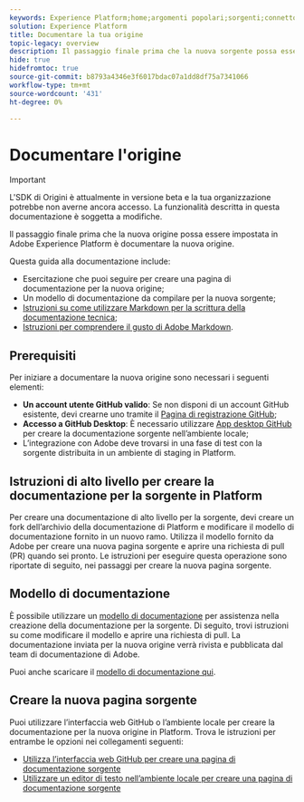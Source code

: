 ```yaml
---
keywords: Experience Platform;home;argomenti popolari;sorgenti;connettori;connettori sorgente;origini sdk;sdk;SDK
solution: Experience Platform
title: Documentare la tua origine
topic-legacy: overview
description: Il passaggio finale prima che la nuova sorgente possa essere resa attiva in Adobe Experience Platform è quello di documentare la nuova sorgente.
hide: true
hidefromtoc: true
source-git-commit: b8793a4346e3f6017bdac07a1dd8df75a7341066
workflow-type: tm+mt
source-wordcount: '431'
ht-degree: 0%

---
```


# Documentare l&#39;origine

>[!IMPORTANT]
>
>L&#39;SDK di Origini è attualmente in versione beta e la tua organizzazione potrebbe non averne ancora accesso. La funzionalità descritta in questa documentazione è soggetta a modifiche.

Il passaggio finale prima che la nuova origine possa essere impostata in Adobe Experience Platform è documentare la nuova origine.

Questa guida alla documentazione include:

* Esercitazione che puoi seguire per creare una pagina di documentazione per la nuova origine;
* Un modello di documentazione da compilare per la nuova sorgente;
* [Istruzioni su come utilizzare Markdown per la scrittura della documentazione tecnica](https://experienceleague.adobe.com/docs/contributor/contributor-guide/writing-essentials/markdown.html?lang=en);
* [Istruzioni per comprendere il gusto di Adobe Markdown](https://experienceleague.adobe.com/docs/contributor/contributor-guide/writing-essentials/markdown.html?lang=en#custom-markdown-extensions).

## Prerequisiti

Per iniziare a documentare la nuova origine sono necessari i seguenti elementi:

* **Un account utente GitHub valido**: Se non disponi di un account GitHub esistente, devi crearne uno tramite il [Pagina di registrazione GitHub](https://github.com/);
* **Accesso a GitHub Desktop**: È necessario utilizzare [App desktop GitHub](https://desktop.github.com/) per creare la documentazione sorgente nell’ambiente locale;
* L’integrazione con Adobe deve trovarsi in una fase di test con la sorgente distribuita in un ambiente di staging in Platform.

## Istruzioni di alto livello per creare la documentazione per la sorgente in Platform

Per creare una documentazione di alto livello per la sorgente, devi creare un fork dell’archivio della documentazione di Platform e modificare il modello di documentazione fornito in un nuovo ramo. Utilizza il modello fornito da Adobe per creare una nuova pagina sorgente e aprire una richiesta di pull (PR) quando sei pronto. Le istruzioni per eseguire questa operazione sono riportate di seguito, nei passaggi per creare la nuova pagina sorgente.

## Modello di documentazione

È possibile utilizzare un [modello di documentazione](./template.md) per assistenza nella creazione della documentazione per la sorgente. Di seguito, trovi istruzioni su come modificare il modello e aprire una richiesta di pull. La documentazione inviata per la nuova origine verrà rivista e pubblicata dal team di documentazione di Adobe.

Puoi anche scaricare il [modello di documentazione qui](../assets/template.zip).

## Creare la nuova pagina sorgente

Puoi utilizzare l’interfaccia web GitHub o l’ambiente locale per creare la documentazione per la nuova origine in Platform. Trova le istruzioni per entrambe le opzioni nei collegamenti seguenti:

* [Utilizza l’interfaccia web GitHub per creare una pagina di documentazione sorgente](./github.md)
* [Utilizzare un editor di testo nell’ambiente locale per creare una pagina di documentazione sorgente](./text-editor.md)